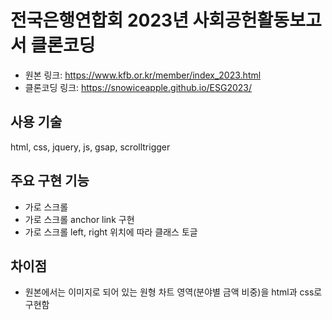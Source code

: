# 전국은행연합회 2023년 사회공헌활동보고서 클론코딩
- 원본 링크: <https://www.kfb.or.kr/member/index_2023.html>
- 클론코딩 링크: <https://snowiceapple.github.io/ESG2023/>

## 사용 기술 
html, css, jquery, js, gsap, scrolltrigger

## 주요 구현 기능
- 가로 스크롤
- 가로 스크롤 anchor link 구현
- 가로 스크롤 left, right 위치에 따라 클래스 토글

## 차이점
- 원본에서는 이미지로 되어 있는 원형 차트 영역(분야별 금액 비중)을 html과 css로 구현함


